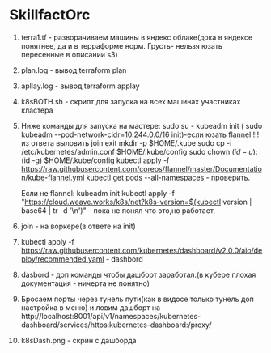 # SkillfactOrc
1. terra1.tf - разворачиваем машины в яндекс облаке(дока в яндексе понятнее, да и в терраформе норм. Грусть- нельзя юзать пересенные в описании s3)
2. plan.log - вывод terraform plan
3. apllay.log - вывод terraform applay
4. k8sBOTH.sh - скрипт для запуска на всех машинах участниках кластера
5. Ниже команды для запуска на мастере:
   sudo su -
   kubeadm init ( sudo kubeadm --pod-network-cidr=10.244.0.0/16 init)-если юзать flannel  !!! из ответа выловить join
   exit
   mkdir -p $HOME/.kube
   sudo cp -i /etc/kubernetes/admin.conf $HOME/.kube/config
   sudo chown $(id -u):$(id -g) $HOME/.kube/config
   kubectl apply -f https://raw.githubusercontent.com/coreos/flannel/master/Documentation/kube-flannel.yml
   kubectl get pods  --all-namespaces   - проверить.
   
   Если не flannel:
   kubeadm init
   kubectl apply -f "https://cloud.weave.works/k8s/net?k8s-version=$(kubectl version | base64 | tr -d '\n')" - пока не понял что это,но работает.
  
6. join - на воркере(в ответе на init)
7. kubectl apply -f https://raw.githubusercontent.com/kubernetes/dashboard/v2.0.0/aio/deploy/recommended.yaml  - dashbord
8. dasbord - доп команды чтобы дашборт заработал.(в кубере плохая документация - ничерта не понятно)
9. Бросаем порты через тунель пути(как в видосе только тунель доп настройка в меню) и ловим дашборт на http://localhost:8001/api/v1/namespaces/kubernetes-dashboard/services/https:kubernetes-dashboard:/proxy/
10. k8sDash.png - скрин с дашборда
